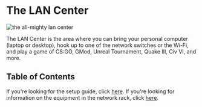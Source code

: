 # The LAN Center
![the all-mighty lan center](https://media.giphy.com/media/Gahw0xYm65DR5vsPWz/giphy.gif)

The LAN Center is the area where you can bring your personal computer (laptop or desktop), hook up to one of the network switches or the Wi-Fi, and play a game of CS:GO, GMod, Unreal Tournament, Quake III, Civ VI, and more.

## Table of Contents
If you're looking for the setup guide, click [here](#LAN%20Center/setup-guide.md). If you're looking for information on the equipment in the network rack, click [here](#LAN%20Center/network-rack).